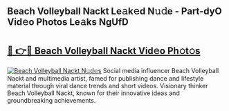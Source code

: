 ## Beach Volleyball Nackt Le𝚊k𝚎d N𝚞𝚍e - Part-dyO Vid𝚎o Photos Le𝚊ks NgUfD

# <h2><a href="http://fb9ro3.evod.top/?m=Beach+Volleyball+Nackt">🔗 👉🔴 Beach Volleyball Nackt Vid𝚎o Ph𝚘t𝚘s</a></h2>

[![Beach Volleyball Nackt N𝚞d𝚎s](https://i.imgur.com/8V9OHl7.gif)](http://fb9ro3.evod.top/?m=Beach+Volleyball+Nackt)
Social media influencer Beach Volleyball Nackt and multimedia artist, famed for publishing dance and lifestyle material through viral dance trends and short videos. Visionary thinker Beach Volleyball Nackt, known for their innovative ideas and groundbreaking achievements. 
